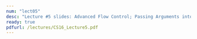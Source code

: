 ```yaml
---
num: "lect05"
desc: "Lecture #5 slides: Advanced Flow Control; Passing Arguments into Programs"
ready: true
pdfurl: /lectures/CS16_Lecture5.pdf
---
```


